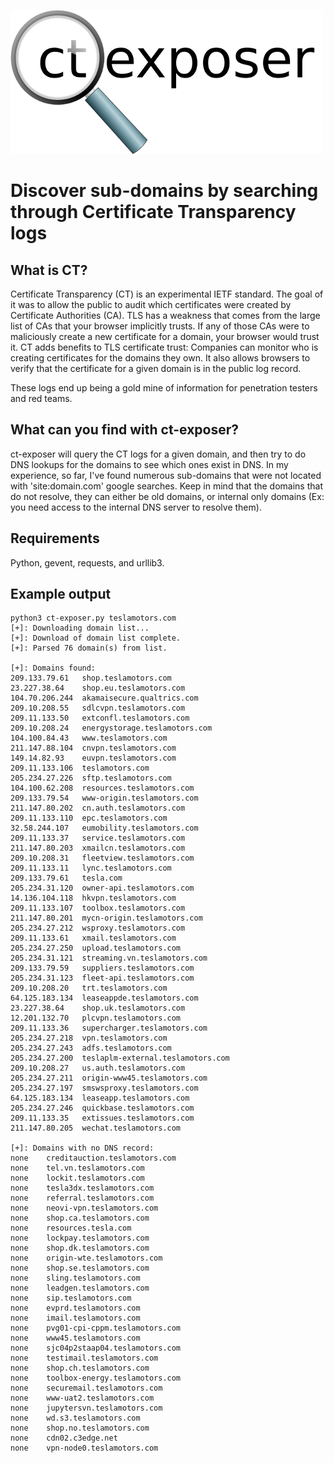 ![Image of ct-exposer](logo.png)

# Discover sub-domains by searching through Certificate Transparency logs

## What is CT?
Certificate Transparency (CT) is an experimental IETF standard. The goal of it was to allow the public to audit which certificates were created by Certificate Authorities (CA). TLS has a weakness that comes from the large list of CAs that your browser implicitly trusts. If any of those CAs were to maliciously create a new certificate for a domain, your browser would trust it. CT adds benefits to TLS certificate trust: Companies can monitor who is creating certificates for the domains they own. It also allows browsers to verify that the certificate for a given domain is in the public log record.

These logs end up being a gold mine of information for penetration testers and red teams.

## What can you find with ct-exposer?
ct-exposer will query the CT logs for a given domain, and then try to do DNS lookups for the domains to see which ones exist in DNS. In my experience, so far, I've found numerous sub-domains that were not located with 'site:domain.com' google searches. Keep in mind that the domains that do not resolve, they can either be old domains, or internal only domains (Ex: you need access to the internal DNS server to resolve them). 

## Requirements
Python, gevent, requests, and urllib3.

## Example output

```shell
python3 ct-exposer.py teslamotors.com
[+]: Downloading domain list...
[+]: Download of domain list complete.
[+]: Parsed 76 domain(s) from list.

[+]: Domains found:
209.133.79.61	shop.teslamotors.com
23.227.38.64	shop.eu.teslamotors.com
104.70.206.244	akamaisecure.qualtrics.com
209.10.208.55	sdlcvpn.teslamotors.com
209.11.133.50	extconfl.teslamotors.com
209.10.208.24	energystorage.teslamotors.com
104.100.84.43	www.teslamotors.com
211.147.88.104	cnvpn.teslamotors.com
149.14.82.93	euvpn.teslamotors.com
209.11.133.106	teslamotors.com
205.234.27.226	sftp.teslamotors.com
104.100.62.208	resources.teslamotors.com
209.133.79.54	www-origin.teslamotors.com
211.147.80.202	cn.auth.teslamotors.com
209.11.133.110	epc.teslamotors.com
32.58.244.107	eumobility.teslamotors.com
209.11.133.37	service.teslamotors.com
211.147.80.203	xmailcn.teslamotors.com
209.10.208.31	fleetview.teslamotors.com
209.11.133.11	lync.teslamotors.com
209.133.79.61	tesla.com
205.234.31.120	owner-api.teslamotors.com
14.136.104.118	hkvpn.teslamotors.com
209.11.133.107	toolbox.teslamotors.com
211.147.80.201	mycn-origin.teslamotors.com
205.234.27.212	wsproxy.teslamotors.com
209.11.133.61	xmail.teslamotors.com
205.234.27.250	upload.teslamotors.com
205.234.31.121	streaming.vn.teslamotors.com
209.133.79.59	suppliers.teslamotors.com
205.234.31.123	fleet-api.teslamotors.com
209.10.208.20	trt.teslamotors.com
64.125.183.134	leaseappde.teslamotors.com
23.227.38.64	shop.uk.teslamotors.com
12.201.132.70	plcvpn.teslamotors.com
209.11.133.36	supercharger.teslamotors.com
205.234.27.218	vpn.teslamotors.com
205.234.27.243	adfs.teslamotors.com
205.234.27.200	teslaplm-external.teslamotors.com
209.10.208.27	us.auth.teslamotors.com
205.234.27.211	origin-www45.teslamotors.com
205.234.27.197	smswsproxy.teslamotors.com
64.125.183.134	leaseapp.teslamotors.com
205.234.27.246	quickbase.teslamotors.com
209.11.133.35	extissues.teslamotors.com
211.147.80.205	wechat.teslamotors.com

[+]: Domains with no DNS record:
none	creditauction.teslamotors.com
none	tel.vn.teslamotors.com
none	lockit.teslamotors.com
none	tesla3dx.teslamotors.com
none	referral.teslamotors.com
none	neovi-vpn.teslamotors.com
none	shop.ca.teslamotors.com
none	resources.tesla.com
none	lockpay.teslamotors.com
none	shop.dk.teslamotors.com
none	origin-wte.teslamotors.com
none	shop.se.teslamotors.com
none	sling.teslamotors.com
none	leadgen.teslamotors.com
none	sip.teslamotors.com
none	evprd.teslamotors.com
none	imail.teslamotors.com
none	pvg01-cpi-cppm.teslamotors.com
none	www45.teslamotors.com
none	sjc04p2staap04.teslamotors.com
none	testimail.teslamotors.com
none	shop.ch.teslamotors.com
none	toolbox-energy.teslamotors.com
none	securemail.teslamotors.com
none	www-uat2.teslamotors.com
none	jupytersvn.teslamotors.com
none	wd.s3.teslamotors.com
none	shop.no.teslamotors.com
none	cdn02.c3edge.net
none	vpn-node0.teslamotors.com

```
